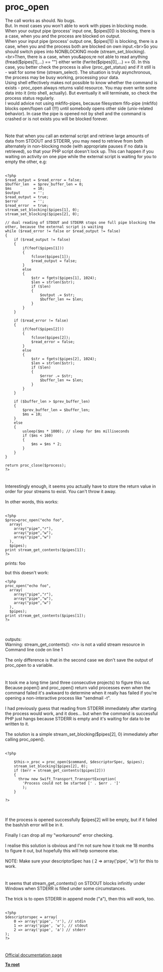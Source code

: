 # proc_open



The call works as should. No bugs.<br>But. In most cases you won&apos;t able to work with pipes in blocking mode.<br>When your output pipe (process&apos; input one, $pipes[0]) is blocking, there is a case, when you and the process are blocked on output.<br>When your input pipe (process&apos; output one, $pipes[1]) is blocking, there is a case, when you and the process both are blocked on own input.<br>So you should switch pipes into NONBLOCKING mode (stream_set_blocking).<br>Then, there is a case, when you&apos;re not able to read anything (fread($pipes[1],...) == "") either write (fwrite($pipes[0],...) == 0). In this case, you better check the process is alive (proc_get_status) and if it still is - wait for some time (stream_select). The situation is truly asynchronous, the process may be busy working, processing your data.<br>Using shell effectively makes not possible to know whether the command is exists - proc_open always returns valid resource. You may even write some data into it (into shell, actually). But eventually it will terminate, so check the process status regularly.<br>I would advice not using mkfifo-pipes, because filesystem fifo-pipe (mkfifo) blocks open/fopen call (!!!) until somebody opens other side (unix-related behavior). In case the pipe is opened not by shell and the command is crashed or is not exists you will be blocked forever.  

#

Note that when you call an external script and retrieve large amounts of data from STDOUT and STDERR, you may need to retrieve from both alternately in non-blocking mode (with appropriate pauses if no data is retrieved), so that your PHP script doesn&apos;t lock up. This can happen if you waiting on activity on one pipe while the external script is waiting for you to empty the other, e.g:<br><br>

```
<?php
$read_output = $read_error = false;
$buffer_len  = $prev_buffer_len = 0; 
$ms          = 10;
$output      = '';
$read_output = true;
$error       = '';
$read_error  = true;
stream_set_blocking($pipes[1], 0);
stream_set_blocking($pipes[2], 0);

// dual reading of STDOUT and STDERR stops one full pipe blocking the other, because the external script is waiting
while ($read_error != false or $read_output != false)
{
    if ($read_output != false)
    {
        if(feof($pipes[1])) 
        {
            fclose($pipes[1]);
            $read_output = false;
        }
        else 
        {
            $str = fgets($pipes[1], 1024);
            $len = strlen($str);
            if ($len)
            {
                $output .= $str; 
                $buffer_len += $len;
            }
        }
    }
    
    if ($read_error != false)
    {
        if(feof($pipes[2])) 
        {
            fclose($pipes[2]);
            $read_error = false;
        }
        else 
        {
            $str = fgets($pipes[2], 1024);
            $len = strlen($str);
            if ($len)
            {
                $error .= $str; 
                $buffer_len += $len;
            }
        }
    }
    
    if ($buffer_len > $prev_buffer_len)
    {
        $prev_buffer_len = $buffer_len;
        $ms = 10;
    }
    else 
    {
        usleep($ms * 1000); // sleep for $ms milliseconds
        if ($ms < 160)
        {
            $ms = $ms * 2;
        }
    }
}
        
return proc_close($process);
?>
```
  

#

Interestingly enough, it seems you actually have to store the return value in order for your streams to exist. You can&apos;t throw it away.<br><br>In other words, this works:<br><br>

```
<?php
$proc=proc_open("echo foo",
  array(
    array("pipe","r"),
    array("pipe","w"),
    array("pipe","w")
  ),
  $pipes);
print stream_get_contents($pipes[1]);
?>
```


prints:
foo

but this doesn't work:



```
<?php
proc_open("echo foo",
  array(
    array("pipe","r"),
    array("pipe","w"),
    array("pipe","w")
  ),
  $pipes);
print stream_get_contents($pipes[1]);
?>
```
<br><br>outputs:<br>Warning: stream_get_contents(): &lt;n&gt; is not a valid stream resource in Command line code on line 1<br><br>The only difference is that in the second case we don&apos;t save the output of proc_open to a variable.  

#

It took me a long time (and three consecutive projects) to figure this out.  Because popen() and proc_open() return valid processes even when the command failed it&apos;s awkward to determine when it really has failed if you&apos;re opening a non-interactive process like "sendmail -t".<br><br>I had previously guess that reading from STDERR immediately after starting the process would work, and it does... but when the command is successful PHP just hangs because STDERR is empty and it&apos;s waiting for data to be written to it.<br><br>The solution is a simple stream_set_blocking($pipes[2], 0) immediately after calling proc_open().<br><br>

```
<?php

    $this->_proc = proc_open($command, $descriptorSpec, $pipes);
    stream_set_blocking($pipes[2], 0);
    if ($err = stream_get_contents($pipes[2]))
    {
      throw new Swift_Transport_TransportException(
        'Process could not be started [' . $err . ']'
        );
    }

?>
```
<br><br>If the process is opened successfully $pipes[2] will be empty, but if it failed the bash/sh error will be in it.<br><br>Finally I can drop all my "workaround" error checking.<br><br>I realise this solution is obvious and I&apos;m not sure how it took me 18 months to figure it out, but hopefully this will help someone else.<br><br>NOTE: Make sure your descriptorSpec has ( 2 =&gt; array(&apos;pipe&apos;, &apos;w&apos;)) for this to work.  

#

It seems that stream_get_contents() on STDOUT blocks infinitly under Windows when STDERR is filled under some circumstances.<br><br>The trick is to open STDERR in append mode ("a"), then this will work, too.<br><br>

```
<?php
$descriptorspec = array(
    0 => array('pipe', 'r'), // stdin
    1 => array('pipe', 'w'), // stdout
    2 => array('pipe', 'a') // stderr
);
?>
```
  

#

[Official documentation page](https://www.php.net/manual/en/function.proc-open.php)

**[To root](/README.md)**